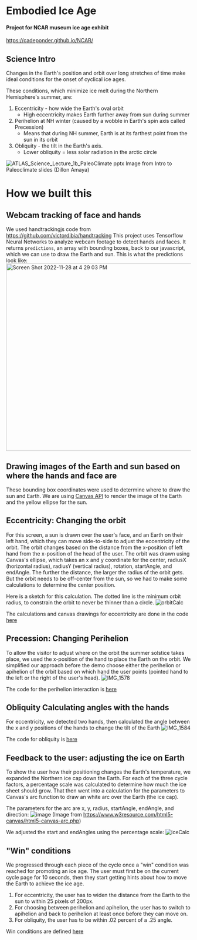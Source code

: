 # Embodied Ice Age

#### Project for NCAR museum ice age exhibit
https://cadeponder.github.io/NCAR/

## Science Intro
Changes in the Earth's position and orbit over long stretches of time make ideal conditions for the onset of cyclical ice ages. 

These conditions, which minimize ice melt during the Northern Hemisphere's summer, are:
1. Eccentricity - how wide the Earth's oval orbit
   * High eccentricity makes Earth further away from sun during summer
2. Perihelion at NH winter (caused by a wobble in Earth's spin axis called Precession)
   * Means that during NH summer, Earth is at its farthest point from the sun in its orbit
3. Obliquity - the tilt in the Earth's axis. 
   * Lower obliquity = less solar radiation in the arctic circle

![ATLAS_Science_Lecture_1b_PaleoClimate pptx](https://user-images.githubusercontent.com/5427601/201539533-83bad28c-f5d9-4758-851f-cbc17997b340.jpg)
Image from Intro to Paleoclimate slides (Dillon Amaya)

# How we built this
## Webcam tracking of face and hands
We used handtrackingjs code from https://github.com/victordibia/handtracking
This project uses Tensorflow Neural Networks to analyze webcam footage to detect hands and faces. It returns `predictions`, an array with bounding boxes, back to our javascript, which we can use to draw the Earth and sun. This is what the predictions look like:
<img width="510" alt="Screen Shot 2022-11-28 at 4 29 03 PM" src="https://user-images.githubusercontent.com/5427601/204403511-0b25c41b-91a3-4b21-8ace-17d3a2199142.png">


## Drawing images of the Earth and sun based on where the hands and face are
These bounding box coordinates were used to determine where to draw the sun and Earth. We are using [Canvas API](https://developer.mozilla.org/en-US/docs/Web/API/Canvas_API) to render the image of the Earth and the yellow ellipse for the sun.

## Eccentricity: Changing the orbit
For this screen, a sun is drawn over the user's face, and an Earth on their left hand, which they can move side-to-side to adjust the eccentricity of the orbit. The orbit changes based on the distance from the x-position of left hand from the x-position of the head of the user. The orbit was drawn using Canvas's ellipse, which takes an x and y coordinate for the center, radiusX (horizontal radius), radiusY (vertical radius), rotation, startAngle, and endAngle. The further the distance, the larger the radius of the orbit gets. But the orbit needs to be off-center from the sun, so we had to make some calculations to determine the center position. 

Here is a sketch for this calculation. The dotted line is the minimum orbit radius, to constrain the orbit to never be thinner than a circle.
![orbitCalc](https://user-images.githubusercontent.com/5427601/206037374-c9cae49c-74ca-415a-ba42-19f6faef1147.jpg)

The calculations and canvas drawings for eccentricity are done in the code [here](https://github.com/cadeponder/NCAR/blob/160b83aff16897e5c36af59334e2749ff346df1d/script.js#L448)

## Precession: Changing Perihelion
To allow the visitor to adjust where on the orbit the summer solstice takes place, we used the x-position of the hand to place the Earth on the orbit. We simplified our approach before the demo choose either the perihelion or apihelion of the orbit based on which hand the user points (pointed hand to the left or the right of the user's head).
![IMG_1578](https://user-images.githubusercontent.com/5427601/206038697-bf49102c-eafd-47be-b21f-99519229a549.jpg)

The code for the perihelion interaction is [here](https://github.com/cadeponder/NCAR/blob/160b83aff16897e5c36af59334e2749ff346df1d/script.js#L556)

## Obliquity Calculating angles with the hands
For eccentricity, we detected two hands, then calculated the angle between the x and y positions of the hands to change the tilt of the Earth
![IMG_1584](https://user-images.githubusercontent.com/5427601/206039362-61fcd729-998c-401e-95c1-9c5e4defacad.jpg)

The code for obliquity is [here](https://github.com/cadeponder/NCAR/blob/160b83aff16897e5c36af59334e2749ff346df1d/script.js#L690)

## Feedback to the user: adjusting the ice on Earth
To show the user how their positioning changes the Earth's temperature, we expanded the Northern ice cap down the Earth. For each of the three cycle factors, a percentage scale was calculated to determine how much the ice sheet should grow.  That then went into a calculation for the parameters to Canvas's arc function to draw an white arc over the Earth (the ice cap).


The parameters for the arc are x, y, radius, startAngle, endAngle, and direction:
![image](https://user-images.githubusercontent.com/5427601/206040623-5065a295-4c94-4fe6-8bda-253167d21503.png)
(Image from https://www.w3resource.com/html5-canvas/html5-canvas-arc.php)


We adjusted the start and endAngles using the percentage scale:
![iceCalc](https://user-images.githubusercontent.com/5427601/206040507-cbcb1a81-dea3-4f35-ad35-4d2caf73ba30.jpg)

## "Win" conditions
We progressed through each piece of the cycle once a "win" condition was reached for promoting an ice age. The user must first be on the current cycle page for 10 seconds, then they start getting hints about how to move the Earth to achieve the ice age.
1. For eccentricity, the user has to widen the distance from the Earth to the sun to within 25 pixels of 200px.
2. For choosing between perihelion and apihelion, the user has to switch to apihelion and back to perihelion at least once before they can move on.
3. For obliquity, the user has to be within .02 percent of a .25 angle.

Win conditions are defined [here](https://github.com/cadeponder/NCAR/blob/160b83aff16897e5c36af59334e2749ff346df1d/script.js#L62)
